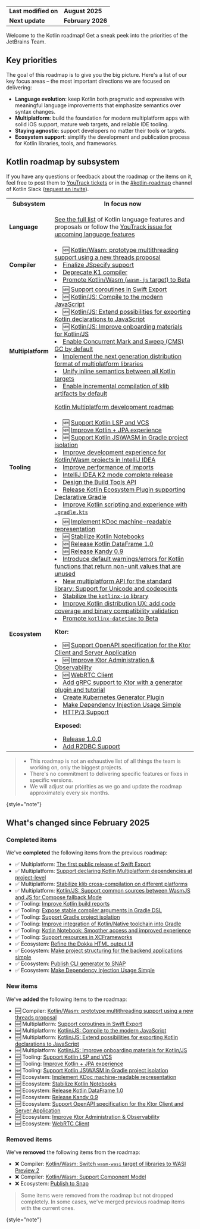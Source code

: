 [//]: # (title: Kotlin roadmap)

<table>
    <tr>
        <td><strong>Last modified on</strong></td>
        <td><strong>August 2025</strong></td>
    </tr>
    <tr>
        <td><strong>Next update</strong></td>
        <td><strong>February 2026</strong></td>
    </tr>
</table>

Welcome to the Kotlin roadmap! Get a sneak peek into the priorities of the JetBrains Team.

## Key priorities

The goal of this roadmap is to give you the big picture.
Here's a list of our key focus areas – the most important directions we are focused on delivering:

* **Language evolution**: keep Kotlin both pragmatic and expressive with meaningful language improvements
  that emphasize semantics over syntax changes.
* **Multiplatform**: build the foundation for modern multiplatform apps with solid iOS support,
  mature web targets, and reliable IDE tooling.
* **Staying agnostic**: support developers no matter their tools or targets.
* **Ecosystem support**: simplify the development and publication process for Kotlin libraries, tools, and frameworks.

## Kotlin roadmap by subsystem

<!-- To view the biggest projects we're working on, see the [Roadmap details](#roadmap-details) table. -->

If you have any questions or feedback about the roadmap or the items on it, feel free to post them to [YouTrack tickets](https://youtrack.jetbrains.com/issues?q=project:%20KT,%20KTIJ%20tag:%20%7BRoadmap%20Item%7D%20%23Unresolved%20) or in the [#kotlin-roadmap](https://kotlinlang.slack.com/archives/C01AAJSG3V4) channel of Kotlin Slack ([request an invite](https://surveys.jetbrains.com/s3/kotlin-slack-sign-up)).

<!-- ### YouTrack board
Visit the [roadmap board in our issue tracker YouTrack](https://youtrack.jetbrains.com/agiles/153-1251/current) ![YouTrack](youtrack-logo.png){width=30}{type="joined"}
-->

<table>
    <tr>
        <th>Subsystem</th>
        <th>In focus now</th>
    </tr>
    <tr id="language">
        <td><strong>Language</strong></td>
        <td>
            <p><a href="kotlin-language-features-and-proposals.md">See the full list</a> of Kotlin language features and proposals or follow the <a href="https://youtrack.jetbrains.com/issue/KT-54620">YouTrack issue for upcoming language features</a></p>
        </td>
    </tr>
    <tr id="compiler">
        <td><strong>Compiler</strong></td>
        <td>
            <list>
                <li>🆕 <a href="https://youtrack.jetbrains.com/issue/KT-80304">Kotlin/Wasm: prototype multithreading support using a new threads proposal</a></li>
                <li><a href="https://youtrack.jetbrains.com/issue/KT-75371">Finalize JSpecify support</a></li>
                <li><a href="https://youtrack.jetbrains.com/issue/KT-75372">Deprecate K1 compiler</a></li>
                <li><a href="https://youtrack.jetbrains.com/issue/KT-75370">Promote Kotlin/Wasm (<code>wasm-js</code> target) to Beta</a></li>
            </list>
        </td>
    </tr>
    <tr id="multiplatform">
        <td><strong>Multiplatform</strong></td>
        <td>
            <list>
                <li>🆕 <a href="https://youtrack.jetbrains.com/issue/KT-80305">Support coroutines in Swift Export</a></li>
                <li>🆕 <a href="https://youtrack.jetbrains.com/issue/KT-80308">Kotlin/JS: Compile to the modern JavaScript</a></li> 
                <li>🆕 <a href="https://youtrack.jetbrains.com/issue/KT-80310">Kotlin/JS: Extend possibilities for exporting Kotlin declarations to JavaScript</a></li>
                <li>🆕 <a href="https://youtrack.jetbrains.com/issue/KT-80307">Kotlin/JS: Improve onboarding materials for Kotlin/JS</a></li> 
                <li><a href="https://youtrack.jetbrains.com/issue/KT-71278">Enable Concurrent Mark and Sweep (CMS) GC by default</a></li>
                <li><a href="https://youtrack.jetbrains.com/issue/KT-71281">Implement the next generation distribution format of multiplatform libraries</a></li>
                <li><a href="https://youtrack.jetbrains.com/issue/KT-64570" target="_blank">Unify inline semantics between all Kotlin targets</a></li>
                <li><a href="https://youtrack.jetbrains.com/issue/KT-71279" target="_blank">Enable incremental compilation of klib artifacts by default</a></li>
            </list>
            <tip><p><a href="https://jb.gg/kmp-roadmap-2025" target="_blank">Kotlin Multiplatform development roadmap</a></p></tip>
         </td>
    </tr>
    <tr id="tooling">
        <td><strong>Tooling</strong></td>
        <td>
            <list>
                <li>🆕 <a href="https://youtrack.jetbrains.com/issue/KT-80322" target="_blank">Support Kotlin LSP and VCS</a></li>
                <li>🆕 <a href="https://youtrack.jetbrains.com/issue/KTIJ-35208" target="_blank">Improve Kotlin + JPA experience</a></li>
                <li>🆕 <a href="https://youtrack.jetbrains.com/issue/KT-80311" target="_blank">Support Kotlin JS\WASM in Gradle project isolation</a></li>
                <li><a href="https://youtrack.jetbrains.com/issue/KT-75374" target="_blank">Improve development experience for Kotlin/Wasm projects in IntelliJ IDEA</a></li>
                <li><a href="https://youtrack.jetbrains.com/issue/KT-75376" target="_blank">Improve performance of imports</a></li>
                <li><a href="https://youtrack.jetbrains.com/issue/KTIJ-31316" target="_blank">IntelliJ IDEA K2 mode complete release</a></li>
                <li><a href="https://youtrack.jetbrains.com/issue/KT-71286" target="_blank">Design the Build Tools API</a></li>
                <li><a href="https://youtrack.jetbrains.com/issue/KT-71292" target="_blank">Release Kotlin Ecosystem Plugin supporting Declarative Gradle</a></li>
                <li><a href="https://youtrack.jetbrains.com/issue/KT-49511" target="_blank">Improve Kotlin scripting and experience with <code>.gradle.kts</code></a></li>
            </list>
         </td>
    </tr>
    <tr id="ecosystem">
        <td><strong>Ecosystem</strong></td>
        <td>
            <list>
                <li>🆕 <a href="https://youtrack.jetbrains.com/issue/KT-80323">Implement KDoc machine-readable representation</a></li>
                <li>🆕 <a href="https://youtrack.jetbrains.com/issue/KT-80324">Stabilize Kotlin Notebooks</a></li>
                <li>🆕 <a href="https://youtrack.jetbrains.com/issue/KT-80327">Release Kotlin DataFrame 1.0</a></li>
                <li>🆕 <a href="https://youtrack.jetbrains.com/issue/KT-80328">Release Kandy 0.9</a></li>
                <li><a href="https://youtrack.jetbrains.com/issue/KT-12719" target="_blank">Introduce default warnings/errors for Kotlin functions that return non-unit values that are unused</a></li>
                <li><a href="https://youtrack.jetbrains.com/issue/KT-71298" target="_blank">New multiplatform API for the standard library: Support for Unicode and codepoints</a></li>
                <li><a href="https://youtrack.jetbrains.com/issue/KT-71300" target="_blank">Stabilize the <code>kotlinx-io</code> library</a></li>
                <li><a href="https://youtrack.jetbrains.com/issue/KT-71297" target="_blank">Improve Kotlin distribution UX: add code coverage and binary compatibility validation</a></li>
                <li><a href="https://youtrack.jetbrains.com/issue/KT-64578" target="_blank">Promote <code>kotlinx-datetime</code> to Beta</a></li>
            </list>
            <p><b>Ktor:</b></p>
            <list>
                <li>🆕 <a href="https://youtrack.jetbrains.com/issue/KTOR-8316">Support OpenAPI specification for the Ktor Client and Server Application</a></li>
                <li>🆕 <a href="https://youtrack.jetbrains.com/issue/KTOR-6622">Improve Ktor Administration & Observability</a></li>
                <li>🆕 <a href="https://youtrack.jetbrains.com/issue/KTOR-7958">WebRTC Client</a></li>
                <li><a href="https://youtrack.jetbrains.com/issue/KTOR-1501">Add gRPC support to Ktor with a generator plugin and tutorial</a></li>
                <li><a href="https://youtrack.jetbrains.com/issue/KTOR-6026">Create Kubernetes Generator Plugin</a></li>
                <li><a href="https://youtrack.jetbrains.com/issue/KTOR-6621">Make Dependency Injection Usage Simple</a></li>
                <li><a href="https://youtrack.jetbrains.com/issue/KTOR-7938">HTTP/3 Support</a></li>
            </list>
            <p><b>Exposed:</b></p>
            <list>
                <li><a href="https://youtrack.jetbrains.com/issue/EXPOSED-444">Release 1.0.0</a></li>
                <li><a href="https://youtrack.jetbrains.com/issue/EXPOSED-74">Add R2DBC Support</a></li>
            </list>
         </td>
    </tr>
</table>

> * This roadmap is not an exhaustive list of all things the team is working on, only the biggest projects.
> * There's no commitment to delivering specific features or fixes in specific versions.
> * We will adjust our priorities as we go and update the roadmap approximately every six months.
> 
{style="note"}

## What's changed since February 2025

### Completed items

We've **completed** the following items from the previous roadmap:

* ✅ Multiplatform: [The first public release of Swift Export](https://youtrack.jetbrains.com/issue/KT-64572)
* ✅ Multiplatform: [Support declaring Kotlin Multiplatform dependencies at project-level](https://youtrack.jetbrains.com/issue/KT-71289)
* ✅ Multiplatform: [Stabilize klib cross-compilation on different platforms](https://youtrack.jetbrains.com/issue/KT-71290)
* ✅ Multiplatform: [Kotlin/JS: Support common sources between WasmJS and JS for Compose fallback Mode](https://youtrack.jetbrains.com/issue/KT-79394)
* ✅ Tooling: [Improve Kotlin build reports](https://youtrack.jetbrains.com/issue/KT-60279)
* ✅ Tooling: [Expose stable compiler arguments in Gradle DSL](https://youtrack.jetbrains.com/issue/KT-55515)
* ✅ Tooling: [Support Gradle project isolation](https://youtrack.jetbrains.com/issue/KT-54105)
* ✅ Tooling: [Improve integration of Kotlin/Native toolchain into Gradle](https://youtrack.jetbrains.com/issue/KT-64577)
* ✅ Tooling: [Kotlin Notebook: Smoother access and improved experience](https://youtrack.jetbrains.com/issue/KTNB-898)
* ✅ Tooling: [Support resources in XCFrameworks](https://youtrack.jetbrains.com/issue/KT-75377)
* ✅ Ecosystem: [Refine the Dokka HTML output UI](https://youtrack.jetbrains.com/issue/KT-71295)
* ✅ Ecosystem: [Make project structuring for the backend applications simple](https://youtrack.jetbrains.com/issue/KTOR-7158)
* ✅ Ecosystem: [Publish CLI generator to SNAP](https://youtrack.jetbrains.com/issue/KTOR-3937)
* ✅ Ecosystem: [Make Dependency Injection Usage Simple](https://youtrack.jetbrains.com/issue/KTOR-6621)

### New items

We've **added** the following items to the roadmap:

* 🆕 Compiler: [Kotlin/Wasm: prototype multithreading support using a new threads proposal](https://youtrack.jetbrains.com/issue/KT-80304)
* 🆕 Multiplatform: [Support coroutines in Swift Export](https://youtrack.jetbrains.com/issue/KT-80305)
* 🆕 Multiplatform: [Kotlin/JS: Compile to the modern JavaScript](https://youtrack.jetbrains.com/issue/KT-80308)
* 🆕 Multiplatform: [Kotlin/JS: Extend possibilities for exporting Kotlin declarations to JavaScript](https://youtrack.jetbrains.com/issue/KT-80310)
* 🆕 Multiplatform: [Kotlin/JS: Improve onboarding materials for Kotlin/JS](https://youtrack.jetbrains.com/issue/KT-80307)
* 🆕 Tooling: [Support Kotlin LSP and VCS](https://youtrack.jetbrains.com/issue/KT-80322)
* 🆕 Tooling: [Improve Kotlin + JPA experience](https://youtrack.jetbrains.com/issue/KTIJ-35208)
* 🆕 Tooling: [Support Kotlin JS\WASM in Gradle project isolation](https://youtrack.jetbrains.com/issue/KT-80311)
* 🆕 Ecosystem: [Implement KDoc machine-readable representation](https://youtrack.jetbrains.com/issue/KT-80323)
* 🆕 Ecosystem: [Stabilize Kotlin Notebooks](https://youtrack.jetbrains.com/issue/KT-80324)
* 🆕 Ecosystem: [Release Kotlin DataFrame 1.0](https://youtrack.jetbrains.com/issue/KT-80327)
* 🆕 Ecosystem: [Release Kandy 0.9](https://youtrack.jetbrains.com/issue/KT-80328)
* 🆕 Ecosystem: [Support OpenAPI specification for the Ktor Client and Server Application](https://youtrack.jetbrains.com/issue/KTOR-8316)
* 🆕 Ecosystem: [Improve Ktor Administration & Observability](https://youtrack.jetbrains.com/issue/KTOR-6622)
* 🆕 Ecosystem: [WebRTC Client](https://youtrack.jetbrains.com/issue/KTOR-7958)

### Removed items

We've **removed** the following items from the roadmap:

* ❌ Compiler: [Kotlin/Wasm: Switch `wasm-wasi` target of libraries to WASI Preview 2](https://youtrack.jetbrains.com/issue/KT-64568)
* ❌ Compiler: [Kotlin/Wasm: Support Component Model](https://youtrack.jetbrains.com/issue/KT-64569)
* ❌ Ecosystem: [Publish to Snap](https://youtrack.jetbrains.com/issue/KTOR-3937)

> Some items were removed from the roadmap but not dropped completely. In some cases, we've merged previous roadmap items
> with the current ones.
>
{style="note"}
